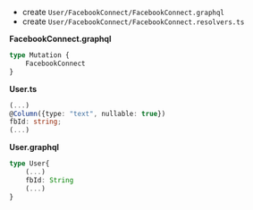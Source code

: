 - create `User/FacebookConnect/FacebookConnect.graphql`
- create `User/FacebookConnect/FacebookConnect.resolvers.ts`


**FacebookConnect.graphql**
```typescript
type Mutation {
	FacebookConnect
}
```

**User.ts**
```typescript
(...)
@Column({type: "text", nullable: true})
fbId: string;
(...)
```

**User.graphql**
```typescript
type User{
	(...)
	fbId: String
	(...)
}
```





<!--stackedit_data:
eyJoaXN0b3J5IjpbLTg2Mzc4NzY5MSwyMDgxOTkxNDYwXX0=
-->